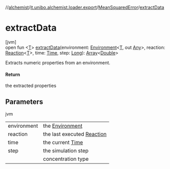 //[alchemist](../../../index.md)/[it.unibo.alchemist.loader.export](../index.md)/[MeanSquaredError](index.md)/[extractData](extract-data.md)

# extractData

[jvm]\
open fun <[T](extract-data.md)> [extractData](extract-data.md)(environment: [Environment](../../it.unibo.alchemist.model.interfaces/-environment/index.md)<[T](../../it.unibo.alchemist.loader/-loader/get-default.md), out [Any](https://kotlinlang.org/api/latest/jvm/stdlib/kotlin/-any/index.html)>, reaction: [Reaction](../../it.unibo.alchemist.model.interfaces/-reaction/index.md)<[T](../../it.unibo.alchemist.loader/-loader/get-default.md)>, time: [Time](../../it.unibo.alchemist.model.interfaces/-time/index.md), step: [Long](https://kotlinlang.org/api/latest/jvm/stdlib/kotlin/-long/index.html)): [Array](https://kotlinlang.org/api/latest/jvm/stdlib/kotlin/-array/index.html)<[Double](https://kotlinlang.org/api/latest/jvm/stdlib/kotlin/-double/index.html)>

Extracts numeric properties from an environment.

#### Return

the extracted properties

## Parameters

jvm

| | |
|---|---|
| environment | the [Environment](../../it.unibo.alchemist.model.interfaces/-environment/index.md) |
| reaction | the last executed [Reaction](../../it.unibo.alchemist.model.interfaces/-reaction/index.md) |
| time | the current [Time](../../it.unibo.alchemist.model.interfaces/-time/index.md) |
| step | the simulation step |
| <T> | concentration type |
